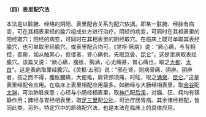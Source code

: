 #### （四）表里配穴法  

本法是以脏腑、经络的阴阳、表里配合关系为配穴依据。即某一脏腑、经脉有病变，可在其相表里经的腧穴组成处方进行治疗。阴经的病变，可同时在其相表里的阳经取穴；阳经的病变，可同时在其相表里的阴经取穴。在临床上既可单取其表经腧穴，也可单取里经腧穴，或表里配合均可。《灵枢·厥病》说：“厥心痛，与背相控，善瘈，如从触其心，伛偻者，肾心痛也，先取[京骨](https://www.gmzyjc.com/read/zjs/zjs3.1.7-8-0.0.1.3.64.md)、[昆仑](https://www.gmzyjc.com/read/zjs/zjs3.1.7-8-0.0.1.3.60.md)”。这是里病取表经腧穴。该篇又说：“厥心痛，腹胀、胸满，心尤痛甚，胃心痛也，取之[大都](https://www.gmzyjc.com/read/zjs/zjs3.1.4-6-0.0.1.3.2.md)、[太白](https://www.gmzyjc.com/read/zjs/zjs3.1.4-6-0.0.1.3.3.md)”。这是表病取里经腧穴。《灵枢·五邪》说：“邪在肾，则病骨痛、阴痹。阴痹者，按之而不得，腹胀腰痛，大便难，肩背颈项痛，时眩，取之[涌泉](https://www.gmzyjc.com/read/zjs/zjs3.1.7-8-0.0.2.3.1.md)、[昆仑](https://www.gmzyjc.com/read/zjs/zjs3.1.7-8-0.0.1.3.60.md)。”这是表里经配合应用。在临床上表里相配应用最多。如肺经与大肠经相表里，取[合谷](https://www.gmzyjc.com/read/zjs/zjs3.1.1-3-0.1.2.3.4.md)配[太渊](https://www.gmzyjc.com/read/zjs/zjs3.1.1-3-0.1.1.3.9.md)，可治肺脏疾患；心经与小肠经相表里，取[神门](https://www.gmzyjc.com/read/zjs/zjs3.1.4-6-0.0.2.3.7.md)配[后溪](https://www.gmzyjc.com/read/zjs/zjs3.1.4-6-0.0.3.3.3.md)，对癲、狂、痫均有镇静作用；脾经与胃经相表里，取[足三里](https://www.gmzyjc.com/read/zjs/zjs3.1.1-3-0.1.3.3.36.md)配[公孙](https://www.gmzyjc.com/read/zjs/zjs3.1.4-6-0.0.1.3.4.md)，可治疗肠胃病。其余诸经相配，皆同此类。另外，特定穴中的原络配穴法，也是本法在临床上的具体应用。
